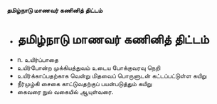 **தமிழ்நாடு மாணவர் கணினித் திட்டம்**
- # தமிழ்நாடு மாணவர் கணினித் திட்டம்
- n. உயிர்ப்பாதை
- உயிர்போன்ற முக்கியத்துவம் உடைய போக்குவரவு நெறி
- உயிர்க்காப்பதற்காக வென்று மிதவைப் பொருளுடன் கட்டப்பட்டுள்ள கயிறு
- நீர்முழ்கி சைகை காட்டுவதற்குப் பயன்படுத்தும் கயிறு
- கைவரை நுல் வகையில் ஆயுள்வரை.

